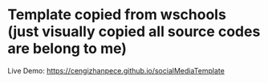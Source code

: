 # Template copied from wschools (just visually copied all source codes are belong to me)

Live Demo: https://cengizhanpece.github.io/socialMediaTemplate
